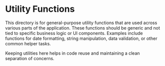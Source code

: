 # Utility Functions

This directory is for general-purpose utility functions that are used across various parts of the application. These functions should be generic and not tied to specific business logic or UI components. Examples include functions for date formatting, string manipulation, data validation, or other common helper tasks.

Keeping utilities here helps in code reuse and maintaining a clean separation of concerns.
